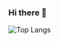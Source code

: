 ### Hi there 👋

![Top Langs](https://github-readme-stats.vercel.app/api/top-langs/?username=yeomdogyeong&layout=compact)
